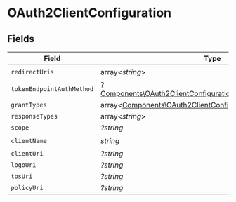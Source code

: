 # OAuth2ClientConfiguration


## Fields

| Field                                                                                                                                       | Type                                                                                                                                        | Required                                                                                                                                    | Description                                                                                                                                 |
| ------------------------------------------------------------------------------------------------------------------------------------------- | ------------------------------------------------------------------------------------------------------------------------------------------- | ------------------------------------------------------------------------------------------------------------------------------------------- | ------------------------------------------------------------------------------------------------------------------------------------------- |
| `redirectUris`                                                                                                                              | array<*string*>                                                                                                                             | :heavy_check_mark:                                                                                                                          | N/A                                                                                                                                         |
| `tokenEndpointAuthMethod`                                                                                                                   | [?Components\OAuth2ClientConfigurationTokenEndpointAuthMethod](../../Models/Components/OAuth2ClientConfigurationTokenEndpointAuthMethod.md) | :heavy_minus_sign:                                                                                                                          | N/A                                                                                                                                         |
| `grantTypes`                                                                                                                                | array<[Components\OAuth2ClientConfigurationGrantTypes](../../Models/Components/OAuth2ClientConfigurationGrantTypes.md)>                     | :heavy_minus_sign:                                                                                                                          | N/A                                                                                                                                         |
| `responseTypes`                                                                                                                             | array<*string*>                                                                                                                             | :heavy_minus_sign:                                                                                                                          | N/A                                                                                                                                         |
| `scope`                                                                                                                                     | *?string*                                                                                                                                   | :heavy_minus_sign:                                                                                                                          | N/A                                                                                                                                         |
| `clientName`                                                                                                                                | *string*                                                                                                                                    | :heavy_check_mark:                                                                                                                          | N/A                                                                                                                                         |
| `clientUri`                                                                                                                                 | *?string*                                                                                                                                   | :heavy_minus_sign:                                                                                                                          | N/A                                                                                                                                         |
| `logoUri`                                                                                                                                   | *?string*                                                                                                                                   | :heavy_minus_sign:                                                                                                                          | N/A                                                                                                                                         |
| `tosUri`                                                                                                                                    | *?string*                                                                                                                                   | :heavy_minus_sign:                                                                                                                          | N/A                                                                                                                                         |
| `policyUri`                                                                                                                                 | *?string*                                                                                                                                   | :heavy_minus_sign:                                                                                                                          | N/A                                                                                                                                         |
